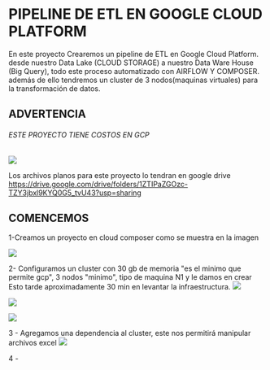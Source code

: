 # PIPELINE DE ETL EN GOOGLE CLOUD PLATFORM
En este proyecto Crearemos un pipeline de ETL en Google Cloud Platform.
desde nuestro Data Lake (CLOUD STORAGE) a nuestro Data Ware House (Big Query), todo este proceso automatizado con AIRFLOW Y COMPOSER. además de ello tendremos un cluster
de 3 nodos(maquinas virtuales) para la transformación de datos. 
## ADVERTENCIA 
###### ESTE PROYECTO TIENE COSTOS EN GCP
![](https://scontent.flim2-2.fna.fbcdn.net/v/t39.30808-6/320879758_563737028424811_5873048063175280300_n.jpg?_nc_cat=106&ccb=1-7&_nc_sid=730e14&_nc_eui2=AeGb_2l-UwAJEM8-mTSCD-rJWcqsgTRkGqJZyqyBNGQaosVCWazIRwotqxizy2MMURqnLhO5bXDVfRKJ-p3AbuK1&_nc_ohc=ahooAIAE4mkAX8iGKak&_nc_zt=23&_nc_ht=scontent.flim2-2.fna&oh=00_AfABwc9LInf2QRbvkPVJMGE1DUu3T5wcXEKdKfBuGknviQ&oe=63A490F8)

Los archivos planos para este proyecto lo tendran en google drive
https://drive.google.com/drive/folders/1ZTIPaZGOzc-TZY3jbxl9KYQ0G5_tvU43?usp=sharing

## COMENCEMOS
1-Creamos un proyecto en cloud composer como se muestra en la imagen

![](https://scontent.flim2-3.fna.fbcdn.net/v/t39.30808-6/320675445_610255837442600_2780669897925596587_n.jpg?_nc_cat=104&ccb=1-7&_nc_sid=730e14&_nc_eui2=AeHmR-xiuhlFuZcBWtlUeCTnbXet2yiCz1xtd63bKILPXCs52NrVjkQcWdDkNcxYzx64BqTrzNjqBghISFaLT1I2&_nc_ohc=ouX-2grCAFAAX_3FO8V&tn=zRTkmcXK30-BI3TQ&_nc_zt=23&_nc_ht=scontent.flim2-3.fna&oh=00_AfAqvbH0lklM01nfahnhx1TPEbNnWwAszDhtawgsXaw-iw&oe=63A5558C)

2- Configuramos un cluster con 30 gb de memoria "es el minimo que permite gcp", 3 nodos "minimo", tipo de maquina N1  y le damos en crear
 Esto tarde aproximadamente 30 min en levantar la infraestructura.
 ![](https://scontent.flim2-4.fna.fbcdn.net/v/t39.30808-6/320661127_687085216403094_1379687921305792831_n.jpg?_nc_cat=100&ccb=1-7&_nc_sid=730e14&_nc_eui2=AeFydH4JfmX1EvJ5ASF620EoR3NA5aWZmAJHc0DlpZmYApdW9C6kXlK8nPcFxFT_oljXilpamOBIyBo5F2s8A9mw&_nc_ohc=CefLIrRMeeIAX-ya9-5&tn=zRTkmcXK30-BI3TQ&_nc_zt=23&_nc_ht=scontent.flim2-4.fna&oh=00_AfBXFo8gT8tE7LdZ2C_qOh9Vy13EL_HpcOrYDB4NO47fnQ&oe=63A400FB)

![](https://scontent.flim2-4.fna.fbcdn.net/v/t39.30808-6/320682061_874255880431963_7202749146638401161_n.jpg?_nc_cat=107&ccb=1-7&_nc_sid=730e14&_nc_eui2=AeGXQFlNsuEYe4LNuIQomeabE1989N5p6WkTX3z03mnpaUhwoUt4TlSy5exE0kHJdb8wBlsXecz3cpjArqV6pc5X&_nc_ohc=YWQ47lx_T_gAX_Osfso&_nc_zt=23&_nc_ht=scontent.flim2-4.fna&oh=00_AfBqCs8qNG6r4LZD4xpwC-Fqnt8wOD91kBeQlBCEB4dayA&oe=63A55CA0)

![](https://scontent.flim2-3.fna.fbcdn.net/v/t39.30808-6/320753806_525234052697883_4772281953659826025_n.jpg?_nc_cat=104&ccb=1-7&_nc_sid=730e14&_nc_eui2=AeFX5KY3Yz2sXq1Db5TX4Ret4hlmmXX22rriGWaZdfbaurZt09eyf04nyGfAPu9et3pDEGERxsbylN6Ax8E_F8sn&_nc_ohc=6aytNIE-mzoAX-rdarR&_nc_zt=23&_nc_ht=scontent.flim2-3.fna&oh=00_AfBa9i7t_Dj_VeJqookkQ519NtT8Rx5YmVL4wSR-zHOo8g&oe=63A3B389)

3 - Agregamos una dependencia al cluster, este nos permitirá manipular archivos excel
![](https://scontent.flim2-2.fna.fbcdn.net/v/t39.30808-6/320884714_5887315704667898_9146768279147815981_n.jpg?_nc_cat=102&ccb=1-7&_nc_sid=730e14&_nc_eui2=AeELd4X55oMb8fbQEvEE8F57cpC_FyroPSlykL8XKug9KdpXdZRdqvR5WsXLj3p7S556TdQsp8iDCCINQ2xHQG9X&_nc_ohc=VXDdGi6w0qgAX9NGJRB&_nc_zt=23&_nc_ht=scontent.flim2-2.fna&oh=00_AfCqHGX22EBsmDDkCMhWOIIOjijdwkMPjcJKv8FUla-9Aw&oe=63A40D96)

4 - 





